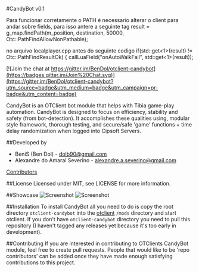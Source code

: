 #CandyBot v0.1

Para funcionar corretamente o PATH é necessario alterar o client para andar sobre fields, para isso antere a seguinte tag
result = g_map.findPath(m_position, destination, 50000, Otc::PathFindAllowNonPathable);

no arquivo localplayer.cpp antes do seguinte codigo
if(std::get<1>(result) != Otc::PathFindResultOk) {
    callLuaField("onAutoWalkFail", std::get<1>(result));


[![Join the chat at https://gitter.im/BenDol/otclient-candybot](https://badges.gitter.im/Join%20Chat.svg)](https://gitter.im/BenDol/otclient-candybot?utm_source=badge&utm_medium=badge&utm_campaign=pr-badge&utm_content=badge)

CandyBot is an OTClient bot module that helps with Tibia game-play automation. CandyBot is designed to focus on efficiency, stability and safety (from bot-detection). It accomplishes these qualities using, modular style framework, thorough testing, and secure/safe 'game' functions + time delay randomization when logged into Cipsoft Servers.

##Developed by
* BeniS (Ben Dol) - dolb90@gmail.com
* Alexandre do Amaral Severino - alexandre.a.severino@gmail.com

[Contributors](https://github.com/BeniS/otclient-candybot/graphs/contributors)

##License
Licensed under MIT, see LICENSE for more information.

##Showcase
![Screenshot](https://dl.dropbox.com/u/49948294/otclient/candybot_support.png)
![Screenshot](https://dl.dropbox.com/u/49948294/otclient/candybot_afk.png)

##Installation
To install CandyBot all you need to do is copy the root directory `otclient-candybot` into the [otclient](https://github.com/edubart/otclient) `/mods` directory and start otclient. If you don't have `otclient-candybot` directory you need to pull this repository (I haven't tagged any releases yet because it's too early in development).

##Contributing
If you are interested in contributing to OTClients CandyBot module, feel free to create pull requests. People that would like to be 'repo contributors' can be added once they have made enough satisfying contributions to this project.
